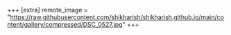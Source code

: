 +++
[extra]
remote_image = "https://raw.githubusercontent.com/shikharish/shikharish.github.io/main/content/gallery/compressed/DSC_0527.jpg"
+++

